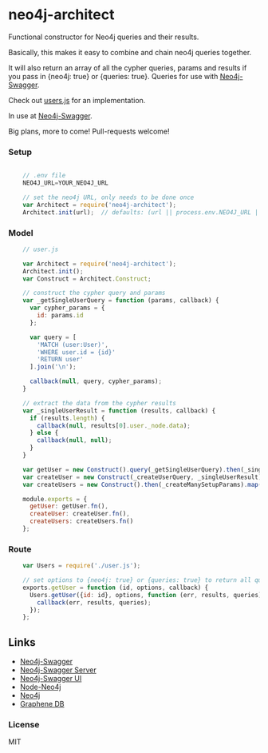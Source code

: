 neo4j-architect
===============

Functional constructor for Neo4j queries and their results.

Basically, this makes it easy to combine and chain neo4j queries together.

It will also return an array of all the cypher queries, params and results if you pass in {neo4j: true} or {queries: true}. Queries for use with [Neo4j-Swagger](http://neo4j-swagger.tinj.com).

Check out [users.js](https://github.com/tinj/node-neo4j-swagger-api/blob/master/models/users.js) for an implementation.

In use at [Neo4j-Swagger](http://neo4j-swagger.tinj.com).


Big plans, more to come! Pull-requests welcome!

### Setup

```javascript

    // .env file
    NEO4J_URL=YOUR_NEO4J_URL

    // set the neo4j URL, only needs to be done once
    var Architect = require('neo4j-architect');
    Architect.init(url);  // defaults: (url || process.env.NEO4J_URL || 'http://localhost:7474')
```

### Model

```javascript
    // user.js

    var Architect = require('neo4j-architect');
    Architect.init();
    var Construct = Architect.Construct;

    // construct the cypher query and params
    var _getSingleUserQuery = function (params, callback) {
      var cypher_params = {
        id: params.id
      };

      var query = [
        'MATCH (user:User)',
        'WHERE user.id = {id}'
        'RETURN user'
      ].join('\n');

      callback(null, query, cypher_params);
    }

    // extract the data from the cypher results
    var _singleUserResult = function (results, callback) {
      if (results.length) {
        callback(null, results[0].user._node.data);
      } else {
        callback(null, null);
      }
    }

    var getUser = new Construct().query(_getSingleUserQuery).then(_singleUserResult);
    var createUser = new Construct(_createUserQuery, _singleUserResult);
    var createUsers = new Construct().then(_createManySetupParams).map(createUser)

    module.exports = {
      getUser: getUser.fn(),
      createUser: createUser.fn(),
      createUsers: createUsers.fn()
    };
```

### Route

```javascript
    var Users = require('./user.js');

    // set options to {neo4j: true} or {queries: true} to return all queries/results
    exports.getUser = function (id, options, callback) {
      Users.getUser({id: id}, options, function (err, results, queries) {
        callback(err, results, queries);
      });
    };
```

Links
-------------
* [Neo4j-Swagger](http://neo4j-swagger.tinj.com)
* [Neo4j-Swagger Server](https://github.com/tinj/node-neo4j-swagger-api)
* [Neo4j-Swagger UI](https://github.com/tinj/neo4j-swagger-ui)
* [Node-Neo4j](https://github.com/thingdom/node-neo4j)
* [Neo4j](http://www.neo4j.org)
* [Graphene DB](http://www.graphenedb.com)


### License
MIT